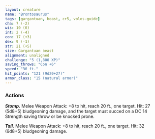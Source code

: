 ```yaml
---
layout: creature
name: "Brontosaurus"
tags: [gargantuan, beast, cr5, volos-guide]
cha: 7 (-2)
wis: 10 (0)
int: 2 (-4)
con: 17 (+3)
dex: 9 (-1)
str: 21 (+5)
size: Gargantuan beast
alignment: unaligned
challenge: "5 (1,800 XP)"
saving_throws: "Con +6"
speed: "30 ft."
hit_points: "121 (9d20+27)"
armor_class: "15 (natural armor)"
---
```


### Actions

***Stomp.*** Melee Weapon Attack: +8 to hit, reach 20 ft., one target. Hit: 27 (5d8+5) bludgeoning damage, and the target must succed on a DC 14 Strength saving throw or be knocked prone.

***Tail.*** Melee Weapon Attack: +8 to hit, reach 20 ft., one target. Hit: 32 (6d8+5) bludgeoning damage.